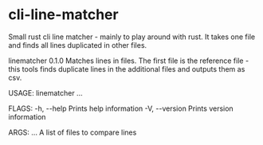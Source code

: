 # cli-line-matcher
Small rust cli line matcher - mainly to play around with rust. It takes one file and finds all lines duplicated in other files.


linematcher 0.1.0
Matches lines in files. The first file is the reference file - this tools finds duplicate lines in the additional files and outputs them as csv.

USAGE:
    linematcher <paths>...

FLAGS:
    -h, --help       Prints help information
    -V, --version    Prints version information

ARGS:
    <paths>...    A list of files to compare lines
